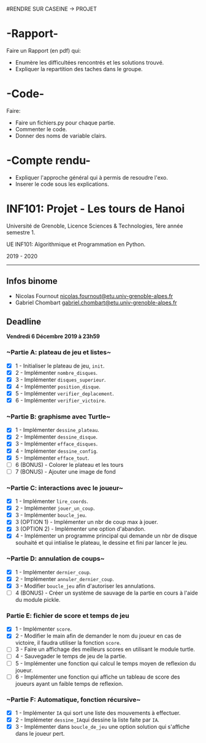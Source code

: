 #RENDRE SUR CASEINE -> PROJET

# -Rapport-
Faire un Rapport (en pdf) qui: 
- Enumère les difficultées rencontrés et les solutions trouvé.
- Expliquer la repartition des taches dans le groupe.

# -Code-
Faire:
- Faire un fichiers.py pour chaque partie.
- Commenter le code.
- Donner des noms de variable clairs.

# -Compte rendu-
- Expliquer l'approche général qui à permis de resoudre l'exo.
- Inserer le code sous les explications.

# INF101: Projet - Les tours de Hanoi
Université de Grenoble, Licence Sciences & Technologies, 1ère année semestre 1.

UE INF101: Algorithmique et Programmation en Python.

2019 - 2020

---

## Infos binome
- Nicolas Fournout <nicolas.fournout@etu.univ-grenoble-alpes.fr>
- Gabriel Chombart <gabriel.chombart@etu.univ-grenoble-alpes.fr>


## Deadline

**Vendredi 6 Décembre 2019 à 23h59**

### ~Partie A: plateau de jeu et listes~

- [x] 1 - Initialiser le plateau de jeu, `init`.
- [x] 2 - Implémenter `nombre_disques`.
- [x] 3 - Implémenter `disques_superieur`.
- [x] 4 - Implémenter `position_disque`.
- [x] 5 - Implémenter `verifier_deplacement`.
- [x] 6 - Implémenter `verifier_victoire`.

### ~Partie B: graphisme avec Turtle~

- [x] 1 - Implémenter `dessine_plateau`.
- [x] 2 - Implémenter `dessine_disque`.
- [x] 3 - Implémenter `efface_disques`.
- [x] 4 - Implémenter `dessine_config`.
- [x] 5 - Implémenter `efface_tout`.
- [ ] 6 (BONUS) - Colorer le plateau et les tours
- [ ] 7 (BONUS) - Ajouter une image de fond

### ~Partie C: interactions avec le joueur~

- [x] 1 - Implémenter `lire_coords`.
- [x] 2 - Implémenter `jouer_un_coup`.
- [x] 3 - Implémenter `boucle_jeu`.
- [x] 3 (OPTION 1) - Implémenter un nbr de coup max à jouer.
- [x] 3 (OPTION 2) - Implémenter une option d'abandon.
- [x] 4 - Implémenter un programme principal qui demande un nbr de disque souhaité et qui intialise le plateau, le dessine et fini par lancer le jeu.
  
### ~Partie D: annulation de coups~

- [x] 1 - Implémenter `dernier_coup`.
- [x] 2 - Implémenter `annuler_dernier_coup`.
- [x] 3 - Modifier `boucle_jeu` afin d'autoriser les annulations.
- [ ] 4 (BONUS) - Créer un système de sauvage de la partie en cours à l'aide du module pickle.

### Partie E: fichier de score et temps de jeu

- [x] 1 - Implémenter `score`.
- [x] 2 - Modifier le main afin de demander le nom du joueur en cas de victoire, il faudra utiliser la fonction `score`.
- [ ] 3 - Faire un affichage des meilleurs scores en utilisant le module turtle.
- [ ] 4 - Sauvegader le temps de jeu de la partie.
- [ ] 5 - Implémenter une fonction qui calcul le temps moyen de reflexion du joueur.
- [ ] 6 - Implémenter une fonction qui affiche un tableau de score des joueurs ayant un faible temps de reflexion.

### ~Partie F: Automatique, fonction récursive~

- [x] 1 - Implémenter `IA` qui sort une liste des mouvements à effectuer.
- [x] 2 - Implémeter `dessine_IA`qui dessine la liste faite par `IA`.
- [x] 3 - Implémenter dans `boucle_de_jeu` une option solution qui s'affiche dans le joueur pert.
